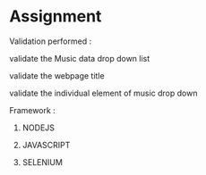 # Assignment

Validation performed :

validate the Music data drop down list

validate the webpage title 

validate the individual element of music drop down


Framework :

1. NODEJS

2. JAVASCRIPT

3. SELENIUM

